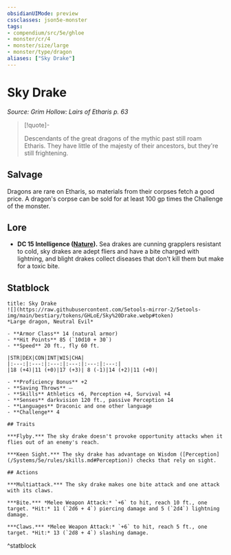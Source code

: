 ```yaml
---
obsidianUIMode: preview
cssclasses: json5e-monster
tags:
- compendium/src/5e/ghloe
- monster/cr/4
- monster/size/large
- monster/type/dragon
aliases: ["Sky Drake"]
---
```

# Sky Drake
*Source: Grim Hollow: Lairs of Etharis p. 63*  

> [!quote]-  
> 
> Descendants of the great dragons of the mythic past still roam Etharis. They have little of the majesty of their ancestors, but they're still frightening.

## Salvage

Dragons are rare on Etharis, so materials from their corpses fetch a good price. A dragon's corpse can be sold for at least 100 gp times the Challenge of the monster.

## Lore

- **DC 15 Intelligence ([Nature](/Systems/5e/rules/skills.md#Nature)).** Sea drakes are cunning grapplers resistant to cold, sky drakes are adept fliers and have a bite charged with lightning, and blight drakes collect diseases that don't kill them but make for a toxic bite.  

## Statblock

```ad-statblock
title: Sky Drake
![](https://raw.githubusercontent.com/5etools-mirror-2/5etools-img/main/bestiary/tokens/GHLoE/Sky%20Drake.webp#token)
*Large dragon, Neutral Evil*

- **Armor Class** 14 (natural armor)
- **Hit Points** 85 (`10d10 + 30`)
- **Speed** 20 ft., fly 60 ft.

|STR|DEX|CON|INT|WIS|CHA|
|:---:|:---:|:---:|:---:|:---:|:---:|
|18 (+4)|11 (+0)|17 (+3)| 8 (-1)|14 (+2)|11 (+0)|

- **Proficiency Bonus** +2
- **Saving Throws** ⏤
- **Skills** Athletics +6, Perception +4, Survival +4
- **Senses** darkvision 120 ft., passive Perception 14
- **Languages** Draconic and one other language
- **Challenge** 4

## Traits

***Flyby.*** The sky drake doesn't provoke opportunity attacks when it flies out of an enemy's reach.

***Keen Sight.*** The sky drake has advantage on Wisdom ([Perception](/Systems/5e/rules/skills.md#Perception)) checks that rely on sight.

## Actions

***Multiattack.*** The sky drake makes one bite attack and one attack with its claws.

***Bite.*** *Melee Weapon Attack:* `+6` to hit, reach 10 ft., one target. *Hit:* 11 (`2d6 + 4`) piercing damage and 5 (`2d4`) lightning damage.

***Claws.*** *Melee Weapon Attack:* `+6` to hit, reach 5 ft., one target. *Hit:* 13 (`2d8 + 4`) slashing damage.
```
^statblock